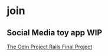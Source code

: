 # join

## Social Media toy app WIP
[The Odin Project Rails Final Project](https://www.theodinproject.com/lessons/ruby-on-rails-rails-final-project)